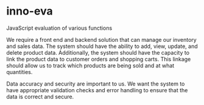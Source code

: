 # inno-eva
JavaScript evaluation of various functions

We require a front end and backend solution that can manage our inventory and sales data. The system should have the ability to add, view, update, and delete product data.
Additionally, the system should have the capacity to link the product data to customer orders and shopping carts. This linkage should allow us to track which products are being sold and at what quantities.

Data accuracy and security are important to us. We want the system to have appropriate validation checks and error handling to ensure that the data is correct and secure.

